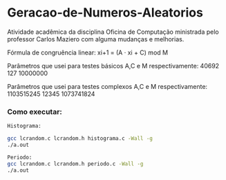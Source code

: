 # Geracao-de-Numeros-Aleatorios
Atividade acadêmica da disciplina Oficina de Computação ministrada pelo professor Carlos Maziero com alguma mudanças e melhorias.

Fórmula de congruência linear: xi+1 = (A · xi + C) mod M

Parâmetros que usei para testes básicos A,C e M respectivamente: 40692 127 10000000


Parâmetros que usei para testes complexos A,C e M respectivamente: 1103515245 12345 1073741824

### Como executar:
```bash
Histograma:

gcc lcrandom.c lcrandom.h histograma.c -Wall -g
./a.out

Periodo:
gcc lcrandom.c lcrandom.h periodo.c -Wall -g
./a.out
```
